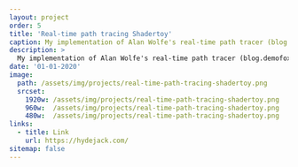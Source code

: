 ```yaml
---
layout: project
order: 5
title: 'Real-time path tracing Shadertoy'
caption: My implementation of Alan Wolfe's real-time path tracer (blog.demofox.org).
description: >
  My implementation of Alan Wolfe's real-time path tracer (blog.demofox.org/).
date: '01-01-2020'
image: 
  path: /assets/img/projects/real-time-path-tracing-shadertoy.png
  srcset: 
    1920w: /assets/img/projects/real-time-path-tracing-shadertoy.png
    960w:  /assets/img/projects/real-time-path-tracing-shadertoy.png
    480w:  /assets/img/projects/real-time-path-tracing-shadertoy.png
links:
  - title: Link
    url: https://hydejack.com/
sitemap: false
---
```

